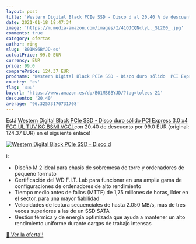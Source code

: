 ```yaml
---
layout: post
title: 'Western Digital Black PCIe SSD - Disco d al 20.40 % de descuento'
date: 2021-01-18 18:47:34
image: 'https://m.media-amazon.com/images/I/41OJCQNclyL._SL200_.jpg'
comments: true
category: ofertas
author: ring
slug: 'B01MS6BYJD-es'
actualPrice: 99.0 EUR
currency: EUR
price: 99.0
comparePrice: 124.37 EUR
prodname: 'Western Digital Black PCIe SSD - Disco duro sólido  PCI Express 3.0  x4  FCC  UL  TUV  KC  BSMI  VCCI '
country: 'es'
flag: '🇪🇸'
buyurl: 'https://www.amazon.es/dp/B01MS6BYJD/?tag=tolees-21'
descuento: '20.40'
average: '96.32573170731708'
---
```


Está [Western Digital Black PCIe SSD - Disco duro sólido  PCI Express 3.0  x4  FCC  UL  TUV  KC  BSMI  VCCI ](https://www.amazon.es/dp/B01MS6BYJD/?tag=tolees-21) con 20.40 de descuento por 99.0 EUR (original: 124.37 EUR) en el siguiente enlace!

[![Western Digital Black PCIe SSD - Disco d](https://m.media-amazon.com/images/I/41OJCQNclyL._SL200_.jpg)](https://www.amazon.es/dp/B01MS6BYJD/?tag=tolees-21)

ℹ️:

- Diseño M.2 ideal para chasis de sobremesa de torre y ordenadores de pequeño formato
- Certificación del WD F.I.T. Lab para funcionar en una amplia gama de configuraciones de ordenadores de alto rendimiento
- Tiempo medio antes de fallos (MTTF) de 1,75 millones de horas, líder en el sector, para una mayor fiabilidad
- Velocidades de lectura secuenciales de hasta 2.050 MB/s, más de tres veces superiores a las de un SSD SATA
- Gestión térmica y de energía optimizada que ayuda a mantener un alto rendimiento uniforme durante cargas de trabajo intensas

[🛒 Ver la oferta!!](https://www.amazon.es/dp/B01MS6BYJD/?tag=tolees-21)
